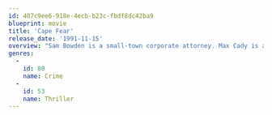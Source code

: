 ```yaml
---
id: 407c9ee6-918e-4ecb-b23c-fbdf8dc42ba9
blueprint: movie
title: 'Cape Fear'
release_date: '1991-11-15'
overview: "Sam Bowden is a small-town corporate attorney. Max Cady is a tattooed, cigar-smoking, bible-quoting, psychotic rapist. What do they have in common? Fourteen years ago, Sam was a public defender assigned to Max Cady's rape trial, and he made a serious error: he hid a document from his illiterate client that could have gotten him acquitted. Now, the cagey, bibliophile Cady has been released, and he intends to teach Sam Bowden and his family a thing or two about loss."
genres:
  -
    id: 80
    name: Crime
  -
    id: 53
    name: Thriller
---
```

